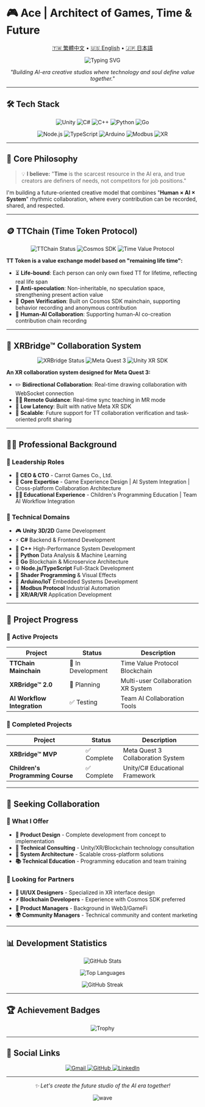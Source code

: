 # 🎮 Ace | Architect of Games, Time & Future

<p align="center">
  <a href="README.md">🇹🇼 繁體中文</a> •
  <a href="README.en.md">🇺🇸 English</a> •
  <a href="README.ja.md">🇯🇵 日本語</a>
</p>

<p align="center">
  <img src="https://readme-typing-svg.demolab.com?font=Fira+Code&pause=1000&color=36BCF7&center=true&vCenter=true&width=450&lines=CEO+%C3%97+CTO+%C3%97+Unity+Engineer;Systems+Designer;Building+Future+Creative+Studios;Time+Token+%26+XR+Bridge+Creator" alt="Typing SVG" />
</p>

<p align="center">
  <em>"Building AI-era creative studios where technology and soul define value together."</em>
</p>

---

## 🛠 Tech Stack

<p align="center">
  <img src="https://img.shields.io/badge/Unity-100000?style=flat-square&logo=unity&logoColor=white" alt="Unity"/>
  <img src="https://img.shields.io/badge/C%23-239120?style=flat-square&logo=c-sharp&logoColor=white" alt="C#"/>
  <img src="https://img.shields.io/badge/C++-00599C?style=flat-square&logo=c%2B%2B&logoColor=white" alt="C++"/>
  <img src="https://img.shields.io/badge/Python-3776AB?style=flat-square&logo=python&logoColor=white" alt="Python"/>
  <img src="https://img.shields.io/badge/Go-00ADD8?style=flat-square&logo=go&logoColor=white" alt="Go"/>
</p>

<p align="center">
  <img src="https://img.shields.io/badge/Node.js-339933?style=flat-square&logo=nodedotjs&logoColor=white" alt="Node.js"/>
  <img src="https://img.shields.io/badge/TypeScript-007ACC?style=flat-square&logo=typescript&logoColor=white" alt="TypeScript"/>
  <img src="https://img.shields.io/badge/Arduino-00979D?style=flat-square&logo=arduino&logoColor=white" alt="Arduino"/>
  <img src="https://img.shields.io/badge/Modbus-FF6B35?style=flat-square&logo=modbus&logoColor=white" alt="Modbus"/>
  <img src="https://img.shields.io/badge/XR-FF6B6B?style=flat-square&logo=oculus&logoColor=white" alt="XR"/>
</p>

---

## 🎯 Core Philosophy

> 💡 **I believe:** "**Time** is the scarcest resource in the AI era, and true creators are definers of needs, not competitors for job positions."

I'm building a future-oriented creative model that combines "**Human × AI × System**" rhythmic collaboration, where every contribution can be recorded, shared, and respected.

---

## 🪙 TTChain (Time Token Protocol)

<p align="center">
  <img src="https://img.shields.io/badge/Status-🔨%20In%20Development-orange?style=flat-square" alt="TTChain Status"/>
  <img src="https://img.shields.io/badge/Tech-Cosmos%20SDK-blue?style=flat-square" alt="Cosmos SDK"/>
  <img src="https://img.shields.io/badge/Type-Time%20Value%20Protocol-purple?style=flat-square" alt="Time Value Protocol"/>
</p>

**TT Token is a value exchange model based on "remaining life time":**

- ⏳ **Life-bound**: Each person can only own fixed TT for lifetime, reflecting real life span
- 🧬 **Anti-speculation**: Non-inheritable, no speculation space, strengthening present action value
- 🔐 **Open Verification**: Built on Cosmos SDK mainchain, supporting behavior recording and anonymous contribution
- 📡 **Human-AI Collaboration**: Supporting human-AI co-creation contribution chain recording

---

## 🧱 XRBridge™ Collaboration System

<p align="center">
  <img src="https://img.shields.io/badge/Status-✅%20MVP%20Complete-success?style=flat-square" alt="XRBridge Status"/>
  <img src="https://img.shields.io/badge/Platform-Meta%20Quest%203-ff69b4?style=flat-square" alt="Meta Quest 3"/>
  <img src="https://img.shields.io/badge/Tech-Unity%20XR%20SDK-00599C?style=flat-square" alt="Unity XR SDK"/>
</p>

**An XR collaboration system designed for Meta Quest 3:**

- ✏️ **Bidirectional Collaboration**: Real-time drawing collaboration with WebSocket connection
- 🧑‍🏫 **Remote Guidance**: Real-time sync teaching in MR mode
- 📡 **Low Latency**: Built with native Meta XR SDK
- 🔧 **Scalable**: Future support for TT collaboration verification and task-oriented profit sharing

---

## 👨‍💻 Professional Background

### 🚀 Leadership Roles
- **🏢 CEO & CTO** - Carrot Games Co., Ltd.
- **🎯 Core Expertise** - Game Experience Design | AI System Integration | Cross-platform Collaboration Architecture
- **🧑‍🏫 Educational Experience** - Children's Programming Education | Team AI Workflow Integration

### 💼 Technical Domains
- 🎮 **Unity 3D/2D** Game Development
- ⚡ **C#** Backend & Frontend Development
- 🔧 **C++** High-Performance System Development
- 🐍 **Python** Data Analysis & Machine Learning
- 🚀 **Go** Blockchain & Microservice Architecture
- 🌐 **Node.js/TypeScript** Full-Stack Development
- 🎨 **Shader Programming** & Visual Effects
- 🤖 **Arduino/IoT** Embedded Systems Development
- 📡 **Modbus Protocol** Industrial Automation
- 📱 **XR/AR/VR** Application Development

---

## 🔭 Project Progress

### 🎯 Active Projects

| Project | Status | Description |
|---------|--------|-------------|
| **TTChain Mainchain** | 🔨 In Development | Time Value Protocol Blockchain |
| **XRBridge™ 2.0** | 🚧 Planning | Multi-user Collaboration XR System |
| **AI Workflow Integration** | ✅ Testing | Team AI Collaboration Tools |

### 🎉 Completed Projects

| Project | Status | Description |
|---------|--------|-------------|
| **XRBridge™ MVP** | ✅ Complete | Meta Quest 3 Collaboration System |
| **Children's Programming Course** | ✅ Complete | Unity/C# Educational Framework |

---

## 🤝 Seeking Collaboration

### 💫 What I Offer
- **🎨 Product Design** - Complete development from concept to implementation
- **🧠 Technical Consulting** - Unity/XR/Blockchain technology consultation
- **🚀 System Architecture** - Scalable cross-platform solutions
- **📚 Technical Education** - Programming education and team training

### 🎯 Looking for Partners
- **🎨 UI/UX Designers** - Specialized in XR interface design
- **⚡ Blockchain Developers** - Experience with Cosmos SDK preferred
- **💼 Product Managers** - Background in Web3/GameFi
- **🌍 Community Managers** - Technical community and content marketing

---

## 📊 Development Statistics

<p align="center">
  <img src="https://github-readme-stats.vercel.app/api?username=tk009999&theme=tokyonight&hide_border=true&count_private=true" alt="GitHub Stats" />
</p>

<p align="center">
  <img src="https://github-readme-stats.vercel.app/api/top-langs/?username=tk009999&layout=compact&theme=tokyonight&hide_border=true" alt="Top Languages"/>
</p>

<p align="center">
  <img src="http://github-readme-streak-stats.herokuapp.com?user=tk009999&theme=tokyonight&hide_border=true" alt="GitHub Streak" />
</p>

---

## 🏆 Achievement Badges

<p align="center">
  <img src="https://github-profile-trophy.vercel.app/?username=tk009999&theme=tokyonight&no-frame=true&column=6" alt="Trophy"/>
</p>

---

## 📱 Social Links

<p align="center">
  <a href="mailto:tk009999@gmail.com">
    <img src="https://img.shields.io/badge/Gmail-D14836?style=flat-square&logo=gmail&logoColor=white" alt="Gmail"/>
  </a>
  <a href="https://github.com/tk009999">
    <img src="https://img.shields.io/badge/GitHub-100000?style=flat-square&logo=github&logoColor=white" alt="GitHub"/>
  </a>
  <a href="https://linkedin.com/in/tk009999">
    <img src="https://img.shields.io/badge/LinkedIn-0077B5?style=flat-square&logo=linkedin&logoColor=white" alt="LinkedIn"/>
  </a>
</p>

---

<p align="center">
  <em>✨ Let's create the future studio of the AI era together!</em>
</p>

<p align="center">
  <img src="https://capsule-render.vercel.app/api?type=waving&color=gradient&height=60&section=footer" alt="wave"/>
</p> 